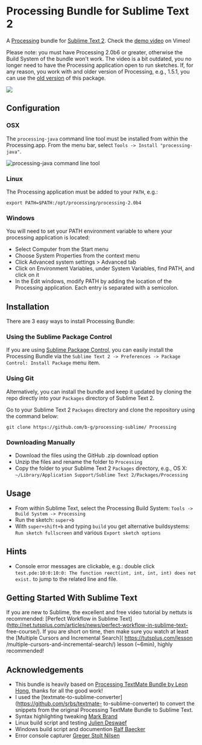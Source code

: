 # Processing Bundle for Sublime Text 2

A [Processing](http://processing.org/) bundle for [Sublime Text
2](http://www.sublimetext.com/2). Check the [demo
video](https://vimeo.com/45573600) on Vimeo!

Please note: you must have Processing 2.0b6 or greater, otherwise the Build
System of the bundle won't work. The video is a bit outdated, you  no longer
need to have the Processing application open to run sketches. If, for any
reason, you work with and older version of Processing, e.g., 1.5.1, you can use
the [old version](https://github.com/b-g/processing-sublime/tags) of this
package.

<a href="https://vimeo.com/45573600" target="_blank"><img src="https://github.com/b-g/processing-sublime/raw/master/Images/overview.png"></a>


## Configuration

### OSX

The `processing-java` command line tool must be installed from within the
Processing.app. From the menu bar, select `Tools -> Install "processing-java"`.

![processing-java command line tool](https://github.com/b-g/processing-sublime/raw/master/Images/processing_preferences.png)

### Linux

The Processing application must be added to your `PATH`, e.g.:

    export PATH=$PATH:/opt/processing/processing-2.0b4

### Windows

You will need to set your PATH environment variable to where your processing
application is located:

- Select Computer from the Start menu
- Choose System Properties from the context menu
- Click Advanced system settings > Advanced tab
- Click on Environment Variables, under System Variables, find PATH, and click
  on it
- In the Edit windows, modify PATH by adding the location of the Processing
  application. Each entry is separated with a semicolon.


## Installation

There are 3 easy ways to install Processing Bundle:

### Using the Sublime Package Control

If you are using [Sublime Package
Control](http://wbond.net/sublime_packages/package_control), you can easily
install the Processing Bundle via the `Sublime Text 2 -> Preferences -> Package
Control: Install Package` menu item.

### Using Git

Alternatively, you can install the bundle and keep it updated by cloning the
repo directly into your `Packages` directory of Sublime Text 2.

Go to your Sublime Text 2 `Packages` directory and clone the  repository using
the command below:

    git clone https://github.com/b-g/processing-sublime/ Processing

### Downloading Manually

- Download the files using the GitHub .zip download option
- Unzip the files and rename the folder to `Processing`
- Copy the folder to your Sublime Text 2 `Packages` directory, e.g., OS X:
  `~/Library/Application Support/Sublime Text 2/Packages/Processing`


## Usage

- From within Sublime Text, select the Processing Build System: `Tools -> Build
  System -> Processing`
- Run the sketch: `super+b`
- With `super+shift+b` and typing `build` you get alternative buildsystems: `Run
  sketch fullscreen` and various `Export sketch options`

## Hints

- Console error messages are clickable, e.g.: double click `test.pde:10:0:10:0:
  The function reect(int, int, int, int) does not exist.` to jump to the related
  line and file.

## Getting Started With Sublime Text

If you are new to Sublime, the excellent and free video tutorial by nettuts is
recommended: [Perfect Workflow in Sublime
Text](http://net.tutsplus.com/articles/news/perfect-workflow-in-sublime-text-
free-course/). If you are short on time, then make sure you watch at least the
[Multiple Cursors and Incremental Search]( https://tutsplus.com/lesson
/multiple-cursors-and-incremental-search/) lesson (~6min), highly recommended!

## Acknowledgements

- This bundle is heavily based on [Processing TextMate Bundle by Leon
  Hong](http://www.onebitwonder.com/projects/processing/), thanks for all the
  good work!
- I used the [textmate-to-sublime-converter](https://github.com/srbs/textmate-
  to-sublime-converter) to convert the snippets from the original Processing
  TextMate Bundle to Sublime Text.
- Syntax highlighting tweaking [Mark Brand](https://github.com/ignism)
- Linux build script and testing [Julien Deswaef](http://xuv.be/)
- Windows build script and documention [Ralf Baecker](http://github.com/rlfbckr)
- Error console capturer [Greger Stolt Nilsen](http://gregerstoltnilsen.net/)
